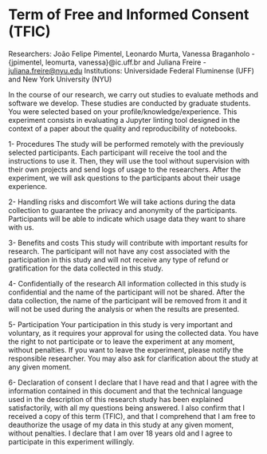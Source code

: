 # Term of Free and Informed Consent (TFIC)

Researchers: João Felipe Pimentel, Leonardo Murta, Vanessa Braganholo - {jpimentel, leomurta, vanessa}@ic.uff.br and Juliana Freire - juliana.freire@nyu.edu
Institutions: Universidade Federal Fluminense (UFF) and New York University (NYU)

In the course of our research, we carry out studies to evaluate methods and software we develop. These studies are conducted by graduate students. You were selected  based on  your profile/knowledge/experience. This experiment consists in evaluating a Jupyter linting tool designed in the context of a paper about the quality and reproducibility of notebooks.

1- Procedures
  The study will be performed remotely with the previously selected participants. Each participant will receive the tool and the instructions to use it. Then, they will use the tool without supervision with their own projects and send logs of usage to the researchers. After the experiment, we will ask questions to the participants about their usage experience.

2- Handling risks and discomfort
  We will take actions during the data collection to guarantee the privacy and anonymity of the participants. Participants will be able to indicate which usage data they want to share with us.

3- Benefits and costs
  This study will contribute with important results for research. The participant will not have any cost associated with the participation in this study and will not receive any type of refund or gratification for the data collected in this study.

4- Confidentially of the research
  All information collected in this study is confidential and the name of the participant will not be shared. After the data collection, the name of the participant will be removed from it and it will not be used during the analysis or when the results are presented.

5- Participation
  Your participation in this study is very important and voluntary, as it requires your approval for using the collected data. You have the right to not participate or to leave the experiment at any moment, without penalties. If you want to leave the experiment, please notify the responsible researcher. You may also ask for clarification about the study at any given moment.

6- Declaration of consent
  I declare that I have read and that I agree with the information contained in this document and that the technical language used in the description of this research study has been explained satisfactorily, with all my questions being answered. I also confirm that I received a copy of this term (TFIC), and that I comprehend that I am free to deauthorize the usage of my data in this study at any given moment, without penalties. I declare that I am over 18 years old and I agree to participate in this experiment willingly.
